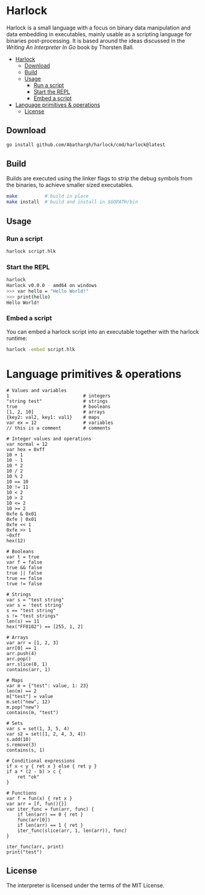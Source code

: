 # Harlock

Harlock is a small language with a focus on binary data manipulation and
data embedding in executables, mainly usable as a scripting language for 
binaries post-processing. It is based around the ideas discussed 
in the *Writing An Interpreter In Go* book by Thorsten Ball.

- [Harlock](#harlock)
  - [Download](#download)
  - [Build](#build)
  - [Usage](#usage)
    - [Run a script](#run-a-script)
    - [Start the REPL](#start-the-repl)
    - [Embed a script](#embed-a-script)
- [Language primitives & operations](#language-primitives--operations)
  - [License](#license)

## Download

```bash
go install github.com/Abathargh/harlock/cmd/harlock@latest
```
## Build 

Builds are executed using the linker flags to strip the debug symbols 
from the binaries, to achieve smaller sized executables.

```bash
make          # build in place
make install  # build and install in $GOPATH/bin
```

## Usage

### Run a script

```bash
harlock script.hlk
```

### Start the REPL

```bash
harlock
Harlock v0.0.0 - amd64 on windows
>>> var hello = "Hello World!"
>>> print(hello)
Hello World!
```

### Embed a script

You can embed a harlock script into an executable together with the harlock runtime:
```bash
harlock -embed script.hlk
```

# Language primitives & operations

```
# Values and variables
1                           # integers
"string test"               # strings
true                        # booleans
[1, 2, 10]                  # arrays
{key2: val2, key1: val1}    # maps
var ex = 12                 # variables
// this is a comment        # comments

# Integer values and operations
var normal = 12
var hex = 0xff
10 + 1
10 - 1
10 * 2
10 / 2
10 % 2
10 == 10
10 != 11
10 < 2
10 > 2
10 <= 2
10 >= 2
0xfe & 0x01
0xfe | 0x01
0xfe << 1
0xfe >> 1
~0xff
hex(12)

# Booleans
var t = true
var f = false
true && false
true || false
true == false
true != false

# Strings
var s = "test string"
var s = 'test string'
s == "test string"
s != "test strings"
len(s) == 11
hex("FF0102") == [255, 1, 2]

# Arrays
var arr = [1, 2, 3]
arr[0] == 1
arr.push(4)
arr.pop()
arr.slice(0, 1)
contains(arr, 1)

# Maps
var m = {"test": value, 1: 23}
len(m) == 2
m["test"] = value
m.set("new", 12)
m.pop("new")
contains(m, "test")

# Sets
var s = set(1, 3, 5, 4)
var s2 = set([1, 2, 4, 3, 4])
s.add(10)
s.remove(3)
contains(s, 1)

# Conditional expressions
if x < y { ret x } else { ret y }
if a * (2 - b) > c {
    ret "ok"
}

# Functions
var f = fun(x) { ret x }
var arr = [f, fun(){}]
var iter_func = fun(arr, func) {
    if len(arr) == 0 { ret }
    func(arr[0])
    if len(arr) == 1 { ret }
    iter_func(slice(arr, 1, len(arr)), func)
}

iter_func(arr, print)
print("test")
```


## License

The interpreter is licensed under the terms of the MIT License.